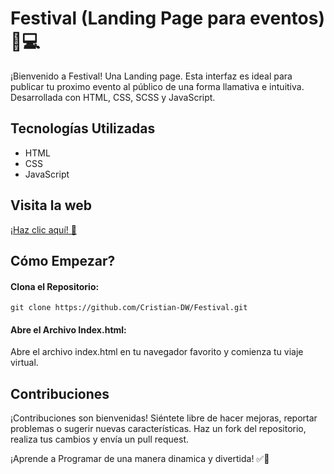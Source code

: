 # Festival (Landing Page para eventos) 🌉💻
¡Bienvenido a Festival! Una Landing page. Esta interfaz es ideal para publicar tu proximo evento al público de una forma llamativa e intuitiva. Desarrollada con HTML, CSS, SCSS y JavaScript.

## Tecnologías Utilizadas

- HTML
- CSS
- JavaScript

## Visita la web  

[¡Haz clic aquí! &#128640; ](https://cristian-dw.github.io/Festival/)


## Cómo Empezar?
#### Clona el Repositorio:

`
git clone https://github.com/Cristian-DW/Festival.git 
`

#### Abre el Archivo Index.html:
Abre el archivo index.html en tu navegador favorito y comienza tu viaje virtual.

## Contribuciones
¡Contribuciones son bienvenidas! Siéntete libre de hacer mejoras, reportar problemas o sugerir nuevas características. Haz un fork del repositorio, realiza tus cambios y envía un pull request.

¡Aprende a Programar de una manera dinamica y divertida! ✅🚀
